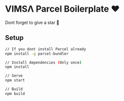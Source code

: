 # VIMSΛ Parcel Boilerplate ❤️

Dont forget to give a star 🌟

## Setup

```bash
// If you dont install Parcel already
npm install -g parcel-bundler

// Install dependencies (Only once)
npm install

// Serve
npm start

// Build
npm build
```
